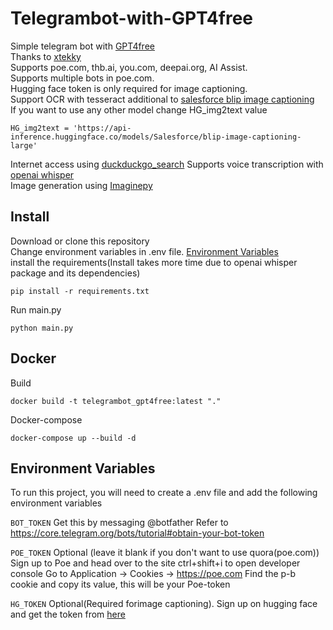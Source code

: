 # Telegrambot-with-GPT4free
Simple telegram bot with [GPT4free](https://github.com/xtekky/gpt4free)   
Thanks to [xtekky](https://github.com/xtekky)  
Supports poe.com, thb.ai, you.com, deepai.org, AI Assist.   
Supports multiple bots in poe.com.   
Hugging face token is only required for image captioning.    
Support OCR with tesseract additional to [salesforce blip image captioning](https://huggingface.co/Salesforce/blip-image-captioning-large)    
If you want to use any other model change HG_img2text value
```
HG_img2text = 'https://api-inference.huggingface.co/models/Salesforce/blip-image-captioning-large'    
```

Internet access using [duckduckgo_search](https://github.com/deedy5/duckduckgo_search)
Supports voice transcription with [openai whisper](https://github.com/openai/whisper)    
Image generation using [Imaginepy](https://github.com/ItsCEED/Imaginepy)

       

## Install


Download or clone this repository   
Change environment variables in .env file. [Environment Variables](#environment-variables)   
install the requirements(Install takes more time due to openai whisper package and its dependencies)    
```
pip install -r requirements.txt
```
Run main.py
```
python main.py
```
## Docker
Build
```
docker build -t telegrambot_gpt4free:latest "." 
```
Docker-compose
```
docker-compose up --build -d
```



## Environment Variables

To run this project, you will need to create a .env file and add the following environment variables   

`BOT_TOKEN`
Get this by messaging @botfather Refer to https://core.telegram.org/bots/tutorial#obtain-your-bot-token

`POE_TOKEN`
Optional (leave it blank if you don't want to use quora(poe.com))
Sign up to Poe and head over to the site
ctrl+shift+i to open developer console
Go to Application -> Cookies -> https://poe.com
Find the p-b cookie and copy its value, this will be your Poe-token

`HG_TOKEN`
Optional(Required forimage captioning). Sign up on hugging face and get the token from [here](https://huggingface.co/settings/tokens)